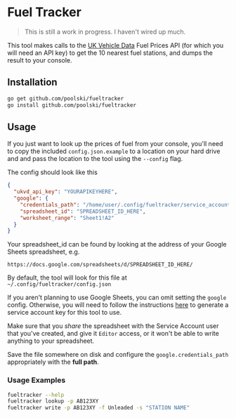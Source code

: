 # Fuel Tracker

> This is still a work in progress. I haven't wired up much.

This tool makes calls to the [UK Vehicle Data](https://ukvehicledata.co.uk) Fuel Prices API (for which you will need an API key) to get the 10 nearest fuel stations, and dumps the result to your console.

## Installation

```bash
go get github.com/poolski/fueltracker
go install github.com/poolski/fueltracker
```

## Usage

If you just want to look up the prices of fuel from your console, you'll need to copy the included `config.json.example` to a location on your hard drive and and pass the location to the tool using the `--config` flag.

The config should look like this

```json
{
  "ukvd_api_key": "YOURAPIKEYHERE",
  "google": {
    "credentials_path": "/home/user/.config/fueltracker/service_account.json",
    "spreadsheet_id": "SPREADSHEET_ID_HERE",
    "worksheet_range": "Sheet1!A2"
  }
}
```

Your spreadsheet_id can be found by looking at the address of your Google Sheets spreadsheet, e.g.

```text
https://docs.google.com/spreadsheets/d/SPREADSHEET_ID_HERE/
```

By default, the tool will look for this file at `~/.config/fueltracker/config.json`

If you aren't planning to use Google Sheets, you can omit setting the `google` config.
Otherwise, you will need to follow the instructions [here](https://robocorp.com/docs/development-guide/google-sheets/interacting-with-google-sheets) to generate a service account key for this tool to use.

Make sure that you _share_ the spreadsheet with the Service Account user that you've created, and give it `Editor` access, or it won't be able to write anything to your spreadsheet.

Save the file somewhere on disk and configure the `google.credentials_path` appropriately with the **full path**.

### Usage Examples

```bash
fueltracker --help
fueltracker lookup -p AB123XY
fueltracker write -p AB123XY -f Unleaded -s "STATION NAME"
```
